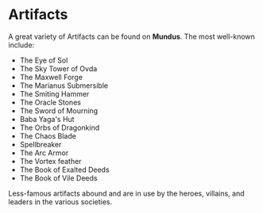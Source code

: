 # Artifacts

A great variety of Artifacts can be found on **Mundus**. The most well-known include:

- The Eye of Sol
- The Sky Tower of Ovda
- The Maxwell Forge
- The Marianus Submersible
- The Smiting Hammer
- The Oracle Stones
- The Sword of Mourning
- Baba Yaga's Hut
- The Orbs of Dragonkind
- The Chaos Blade
- Spellbreaker
- The Arc Armor
- The Vortex feather
- The Book of Exalted Deeds
- The Book of Vile Deeds

Less-famous artifacts abound and are in use by the heroes, villains, and leaders in the various societies.
